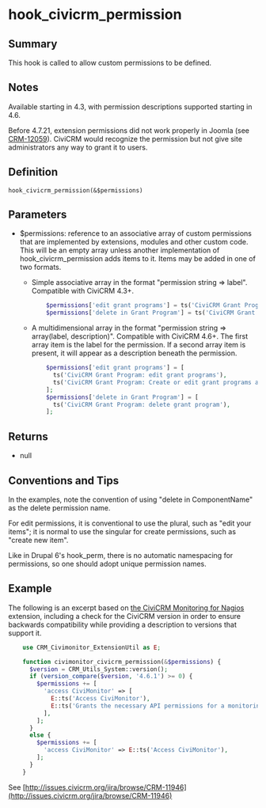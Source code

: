 # hook_civicrm_permission

## Summary

This hook is called to allow custom permissions to be defined.

## Notes

Available starting in 4.3, with permission descriptions supported
starting in 4.6.

Before 4.7.21, extension permissions did not work properly in Joomla (see
[CRM-12059](https://issues.civicrm.org/jira/browse/CRM-12059)). CiviCRM
would recognize the permission but not give site administrators any way
to grant it to users.

## Definition

    hook_civicrm_permission(&$permissions)

## Parameters

-   $permissions: reference to an associative array of custom
    permissions that are implemented by extensions, modules and other
    custom code. This will be an empty array unless another
    implementation of hook_civicrm_permission adds items to it. Items
    may be added in one of two formats.

    -   Simple associative array in the format "permission string =>
        label".  Compatible with CiviCRM 4.3+.
        ```php
            $permissions['edit grant programs'] = ts('CiviCRM Grant Program: edit grant programs');
            $permissions['delete in Grant Program'] = ts('CiviCRM Grant Program: delete grant program');
        ```
    -   A multidimensional array in the format "permission string =>
        array(label, description)".  Compatible with CiviCRM 4.6+.  The
        first array item is the label for the permission.  If a second
        array item is present, it will appear as a description beneath
        the permission.
        ```php
            $permissions['edit grant programs'] = [
              ts('CiviCRM Grant Program: edit grant programs'),                     // label
              ts('CiviCRM Grant Program: Create or edit grant programs and their criteria'),  // description
            ];
            $permissions['delete in Grant Program'] = [
              ts('CiviCRM Grant Program: delete grant program'),                    // if no description, just give an array with the label
            ];
        ```
## Returns

-   null

## Conventions and Tips

In the examples, note the convention of using "delete in ComponentName"
as the delete permission name.

For edit permissions, it is conventional to use the plural, such as
"edit your items"; it is normal to use the singular for create
permissions, such as "create new item".

Like in Drupal 6's hook_perm, there is no automatic namespacing for
permissions, so one should adopt unique permission names.

## Example

The following is an excerpt based on [the CiviCRM Monitoring for
Nagios](https://github.com/aghstrategies/com.aghstrategies.civimonitor/blob/bc1993fd07e2c730847e5fda6bf3958d41a51341/civimonitor.php#L132)
extension, including a check for the CiviCRM version in order to ensure
backwards compatibility while providing a description to versions that
support it.
```php
    use CRM_Civimonitor_ExtensionUtil as E;

    function civimonitor_civicrm_permission(&$permissions) {
      $version = CRM_Utils_System::version();
      if (version_compare($version, '4.6.1') >= 0) {
        $permissions += [
          'access CiviMonitor' => [
            E::ts('Access CiviMonitor'),
            E::ts('Grants the necessary API permissions for a monitoring user without Administer CiviCRM'),
          ],
        ];
      }
      else {
        $permissions += [
          'access CiviMonitor' => E::ts('Access CiviMonitor'),
        ];
      }
    }
```
See
[http://issues.civicrm.org/jira/browse/CRM-11946](http://issues.civicrm.org/jira/browse/CRM-11946)
